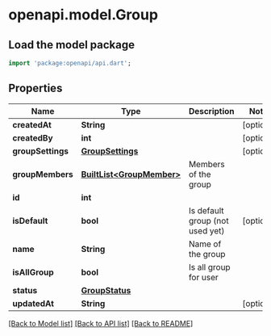 # openapi.model.Group

## Load the model package
```dart
import 'package:openapi/api.dart';
```

## Properties
Name | Type | Description | Notes
------------ | ------------- | ------------- | -------------
**createdAt** | **String** |  | [optional] 
**createdBy** | **int** |  | [optional] 
**groupSettings** | [**GroupSettings**](GroupSettings.md) |  | [optional] 
**groupMembers** | [**BuiltList&lt;GroupMember&gt;**](GroupMember.md) | Members of the group | 
**id** | **int** |  | 
**isDefault** | **bool** | Is default group (not used yet) | [optional] 
**name** | **String** | Name of the group | 
**isAllGroup** | **bool** | Is all group for user | 
**status** | [**GroupStatus**](GroupStatus.md) |  | 
**updatedAt** | **String** |  | [optional] 

[[Back to Model list]](../README.md#documentation-for-models) [[Back to API list]](../README.md#documentation-for-api-endpoints) [[Back to README]](../README.md)


